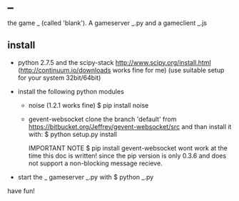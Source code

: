 _
=

the game _ (called 'blank'). A gameserver _.py and a gameclient _.js

install 
-------

*   python 2.7.5 and the scipy-stack
    http://www.scipy.org/install.html (http://continuum.io/downloads works fine for me)
    (use suitable setup for your system 32bit/64bit)
  
*   install the following python modules
    -   noise (1.2.1 works fine)
        $ pip install noise
    -   gevent-websocket
        clone the branch 'default' from https://bitbucket.org/Jeffrey/gevent-websocket/src
        and than install it with:
        $ python setup.py install
    
        IMPORTANT NOTE
        $ pip install gevent-websocket
        wont work at the time this doc is written! since the pip version is only 0.3.6
        and does not support a non-blocking message recieve.

*   start the _ gameserver _.py with
    $ python _.py
  
have fun!

